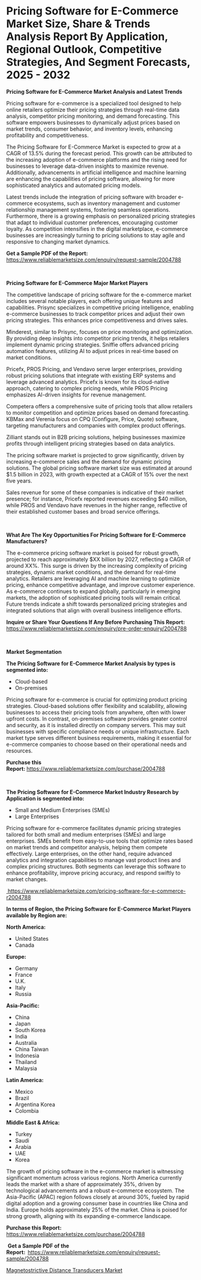 <p><h1>Pricing Software for E-Commerce Market Size, Share & Trends Analysis Report By Application, Regional Outlook, Competitive Strategies, And Segment Forecasts, 2025 - 2032</h1></p><p><strong>Pricing Software for E-Commerce Market Analysis and Latest Trends</strong></p>
<p><p>Pricing software for e-commerce is a specialized tool designed to help online retailers optimize their pricing strategies through real-time data analysis, competitor pricing monitoring, and demand forecasting. This software empowers businesses to dynamically adjust prices based on market trends, consumer behavior, and inventory levels, enhancing profitability and competitiveness.</p><p>The Pricing Software for E-Commerce Market is expected to grow at a CAGR of 13.5% during the forecast period. This growth can be attributed to the increasing adoption of e-commerce platforms and the rising need for businesses to leverage data-driven insights to maximize revenue. Additionally, advancements in artificial intelligence and machine learning are enhancing the capabilities of pricing software, allowing for more sophisticated analytics and automated pricing models.</p><p>Latest trends include the integration of pricing software with broader e-commerce ecosystems, such as inventory management and customer relationship management systems, fostering seamless operations. Furthermore, there is a growing emphasis on personalized pricing strategies that adapt to individual customer preferences, encouraging customer loyalty. As competition intensifies in the digital marketplace, e-commerce businesses are increasingly turning to pricing solutions to stay agile and responsive to changing market dynamics.</p></p>
<p><strong>Get a Sample PDF of the Report:&nbsp;</strong> <a href="https://www.reliablemarketsize.com/enquiry/request-sample/2004788?utm_campaign=1952&utm_medium=2&utm_source=Github&utm_content=ia&utm_term=15012025&utm_id=pricing-software-for-e-commerce">https://www.reliablemarketsize.com/enquiry/request-sample/2004788</a></p>
<p>&nbsp;</p>
<p><strong>Pricing Software for E-Commerce Major Market Players</strong></p>
<p><p>The competitive landscape of pricing software for the e-commerce market includes several notable players, each offering unique features and capabilities. Prisync specializes in competitive pricing intelligence, enabling e-commerce businesses to track competitor prices and adjust their own pricing strategies. This enhances price competitiveness and drives sales.</p><p>Minderest, similar to Prisync, focuses on price monitoring and optimization. By providing deep insights into competitor pricing trends, it helps retailers implement dynamic pricing strategies. Sniffie offers advanced pricing automation features, utilizing AI to adjust prices in real-time based on market conditions.</p><p>Pricefx, PROS Pricing, and Vendavo serve larger enterprises, providing robust pricing solutions that integrate with existing ERP systems and leverage advanced analytics. Pricefx is known for its cloud-native approach, catering to complex pricing needs, while PROS Pricing emphasizes AI-driven insights for revenue management.</p><p>Competera offers a comprehensive suite of pricing tools that allow retailers to monitor competition and optimize prices based on demand forecasting. KBMax and Verenia focus on CPQ (Configure, Price, Quote) software, targeting manufacturers and companies with complex product offerings.</p><p>Zilliant stands out in B2B pricing solutions, helping businesses maximize profits through intelligent pricing strategies based on data analytics.</p><p>The pricing software market is projected to grow significantly, driven by increasing e-commerce sales and the demand for dynamic pricing solutions. The global pricing software market size was estimated at around $1.5 billion in 2023, with growth expected at a CAGR of 15% over the next five years.</p><p>Sales revenue for some of these companies is indicative of their market presence; for instance, Pricefx reported revenues exceeding $40 million, while PROS and Vendavo have revenues in the higher range, reflective of their established customer bases and broad service offerings.</p></p>
<p>&nbsp;</p>
<p><strong>What Are The Key Opportunities For Pricing Software for E-Commerce Manufacturers?</strong></p>
<p><p>The e-commerce pricing software market is poised for robust growth, projected to reach approximately $XX billion by 2027, reflecting a CAGR of around XX%. This surge is driven by the increasing complexity of pricing strategies, dynamic market conditions, and the demand for real-time analytics. Retailers are leveraging AI and machine learning to optimize pricing, enhance competitive advantage, and improve customer experience. As e-commerce continues to expand globally, particularly in emerging markets, the adoption of sophisticated pricing tools will remain critical. Future trends indicate a shift towards personalized pricing strategies and integrated solutions that align with overall business intelligence efforts.</p></p>
<p><strong>Inquire or Share Your Questions If Any Before Purchasing This Report:</strong> <a href="https://www.reliablemarketsize.com/enquiry/pre-order-enquiry/2004788?utm_campaign=1952&utm_medium=2&utm_source=Github&utm_content=ia&utm_term=15012025&utm_id=pricing-software-for-e-commerce">https://www.reliablemarketsize.com/enquiry/pre-order-enquiry/2004788</a></p>
<p>&nbsp;</p>
<p><strong>Market Segmentation</strong></p>
<p><strong>The Pricing Software for E-Commerce Market Analysis by types is segmented into:</strong></p>
<p><ul><li>Cloud-based</li><li>On-premises</li></ul></p>
<p><p>Pricing software for e-commerce is crucial for optimizing product pricing strategies. Cloud-based solutions offer flexibility and scalability, allowing businesses to access their pricing tools from anywhere, often with lower upfront costs. In contrast, on-premises software provides greater control and security, as it is installed directly on company servers. This may suit businesses with specific compliance needs or unique infrastructure. Each market type serves different business requirements, making it essential for e-commerce companies to choose based on their operational needs and resources.</p></p>
<p><strong>Purchase this Report:&nbsp;</strong><a href="https://www.reliablemarketsize.com/purchase/2004788?utm_campaign=1952&utm_medium=2&utm_source=Github&utm_content=ia&utm_term=15012025&utm_id=pricing-software-for-e-commerce">https://www.reliablemarketsize.com/purchase/2004788</a></p>
<p>&nbsp;</p>
<p><strong>The Pricing Software for E-Commerce Market Industry Research by Application is segmented into:</strong></p>
<p><ul><li>Small and Medium Enterprises (SMEs)</li><li>Large Enterprises</li></ul></p>
<p><p>Pricing software for e-commerce facilitates dynamic pricing strategies tailored for both small and medium enterprises (SMEs) and large enterprises. SMEs benefit from easy-to-use tools that optimize rates based on market trends and competitor analysis, helping them compete effectively. Large enterprises, on the other hand, require advanced analytics and integration capabilities to manage vast product lines and complex pricing structures. Both segments can leverage this software to enhance profitability, improve pricing accuracy, and respond swiftly to market changes.</p></p>
<p><a href="https://www.reliablemarketsize.com/pricing-software-for-e-commerce-r2004788?utm_campaign=1952&utm_medium=2&utm_source=Github&utm_content=ia&utm_term=15012025&utm_id=pricing-software-for-e-commerce">&nbsp;https://www.reliablemarketsize.com/pricing-software-for-e-commerce-r2004788</a></p>
<p><strong>In terms of Region, the Pricing Software for E-Commerce Market Players available by Region are:</strong></p>
<p>
    <p> <strong> North America: </strong>
        <ul>
            <li>United States</li>
            <li>Canada</li>
        </ul>
        </p> 
    <p> <strong> Europe: </strong>
        <ul>
            <li>Germany</li>
            <li>France</li>
            <li>U.K.</li>
            <li>Italy</li>
            <li>Russia</li>
        </ul>
        </p> 
    <p> <strong> Asia-Pacific: </strong>
        <ul>
            <li>China</li>
            <li>Japan</li>
            <li>South Korea</li>
            <li>India</li>
            <li>Australia</li>
            <li>China Taiwan</li>
            <li>Indonesia</li>
            <li>Thailand</li>
            <li>Malaysia</li>
        </ul>
        </p> 
    <p> <strong> Latin America: </strong>
        <ul>
            <li>Mexico</li>
            <li>Brazil</li>
            <li>Argentina Korea</li>
            <li>Colombia</li>
        </ul>
        </p> 
    <p> <strong> Middle East & Africa: </strong>
        <ul>
            <li>Turkey</li>
            <li>Saudi</li>
            <li>Arabia</li>
            <li>UAE</li>
            <li>Korea</li>
        </ul>
    </p>
    </p>
<p><p>The growth of pricing software in the e-commerce market is witnessing significant momentum across various regions. North America currently leads the market with a share of approximately 35%, driven by technological advancements and a robust e-commerce ecosystem. The Asia-Pacific (APAC) region follows closely at around 30%, fueled by rapid digital adoption and a growing consumer base in countries like China and India. Europe holds approximately 25% of the market. China is poised for strong growth, aligning with its expanding e-commerce landscape.</p></p>
<p><strong>Purchase this Report: </strong><a href="https://www.reliablemarketsize.com/purchase/2004788?utm_campaign=1952&utm_medium=2&utm_source=Github&utm_content=ia&utm_term=15012025&utm_id=pricing-software-for-e-commerce">https://www.reliablemarketsize.com/purchase/2004788</a></p>
<p>&nbsp;<strong>Get a Sample PDF of the Report:&nbsp;&nbsp;</strong><a href="https://www.reliablemarketsize.com/enquiry/request-sample/2004788?utm_campaign=1952&utm_medium=2&utm_source=Github&utm_content=ia&utm_term=15012025&utm_id=pricing-software-for-e-commerce">https://www.reliablemarketsize.com/enquiry/request-sample/2004788</a></p>
<p><strong></strong></p>
<p><p><a href="https://github.com/dringals/Market-Research-Report-List-6/blob/main/magnetostrictive-distance-transducers-market.md?utm_campaign=1952&utm_medium=2&utm_source=Github&utm_content=ia&utm_term=15012025&utm_id=pricing-software-for-e-commerce">Magnetostrictive Distance Transducers Market</a></p></p>
